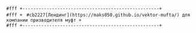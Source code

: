
`#fff +---------------------------------------------------+`<br>
`#fff + ` `#cb2227[Лендинг](https://maks050.github.io/vektor-mufta/) для компании призводителя муфт +`<br>
`#fff +---------------------------------------------------+`<br>

